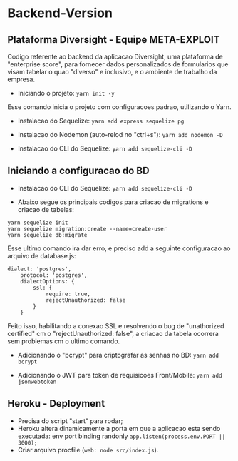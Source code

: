 # Backend-Version

## Plataforma Diversight - Equipe META-EXPLOIT
Codigo referente ao backend da aplicacao Diversight, uma plataforma de "enterprise score", para fornecer dados personalizados de formularios que visam tabelar o quao "diverso" e inclusivo, e o ambiente de trabalho da empresa.

- Iniciando o projeto: ```yarn init -y```

Esse comando inicia o projeto com configuracoes padrao, utilizando o Yarn.

- Instalacao do Sequelize: ```yarn add express sequelize pg```

- Instalacao do Nodemon (auto-relod no "ctrl+s"): ```yarn add nodemon -D```

- Instalacao do CLI do Sequelize: ```yarn add sequelize-cli -D```

## Iniciando a configuracao do BD

- Instalacao do CLI do Sequelize: ```yarn add sequelize-cli -D```

- Abaixo segue os principais codigos para criacao de migrations e criacao de tabelas:
``` 
yarn sequelize init
yarn sequelize migration:create --name=create-user
yarn sequelize db:migrate
```

Esse ultimo comando ira dar erro, e preciso add a seguinte configuracao ao arquivo de database.js:
```
dialect: 'postgres',
    protocol: 'postgres',
    dialectOptions: {
        ssl: {
            require: true,
            rejectUnauthorized: false
        }
    }
```

Feito isso, habilitando a conexao SSL e resolvendo o bug de "unathorized certified" cm o "rejectUnauthorized: false", a criacao da tabela ocorrera sem problemas cm o ultimo comando.

- Adicionando o "bcrypt" para criptografar as senhas no BD: ```yarn add bcrypt```

- Adicionando o JWT para token de requisicoes Front/Mobile: ```yarn add jsonwebtoken```

## Heroku - Deployment
- Precisa do script "start" para rodar;
- Heroku altera dinamicamente a porta em que a aplicacao esta sendo executada: env port binding randonly ```app.listen(process.env.PORT || 3000);```
- Criar arquivo procfile (```web: node src/index.js```).
